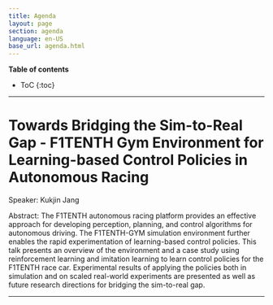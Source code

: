 ```yaml
---
title: Agenda
layout: page
section: agenda
language: en-US
base_url: agenda.html
---
```


**Table of contents**
- ToC
{:toc}

---
# Towards Bridging the Sim-to-Real Gap - F1TENTH Gym Environment for Learning-based Control Policies in Autonomous Racing
Speaker: Kukjin Jang    

Abstract:
The F1TENTH autonomous racing platform provides an effective approach for developing perception, planning, and control algorithms for autonomous driving. The F1TENTH-GYM simulation environment further enables the rapid experimentation of learning-based control policies. This talk presents an overview of the environment and a case study using reinforcement learning and imitation learning to learn control policies for the F1TENTH race car. Experimental results of applying the policies both in simulation and on scaled real-world experiments are presented as well as future research directions for bridging the sim-to-real gap.

---